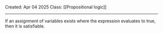 Created: Apr 04 2025
Class: [[Propositional logic]]
- - -
If an assignment of variables exists where the expression evaluates to true, then it is satisfiable.

